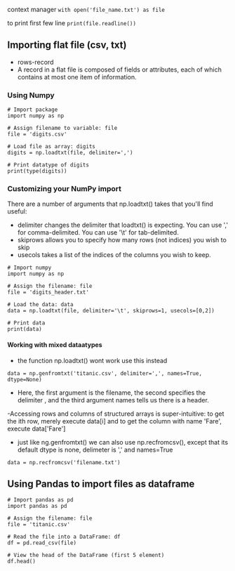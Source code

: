 context manager
`with open('file_name.txt') as file`

to print first few line
`print(file.readline())`

## Importing flat file (csv, txt)

- rows-record
- A record in a flat file is composed of fields or attributes, each of which contains at most one item of information.

### Using Numpy

```
# Import package
import numpy as np

# Assign filename to variable: file
file = 'digits.csv'

# Load file as array: digits
digits = np.loadtxt(file, delimiter=',')

# Print datatype of digits
print(type(digits))

```

### Customizing your NumPy import

There are a number of arguments that np.loadtxt() takes that you'll find useful:

- delimiter changes the delimiter that loadtxt() is expecting.
  You can use ',' for comma-delimited.
  You can use '\t' for tab-delimited.
- skiprows allows you to specify how many rows (not indices) you wish to skip
- usecols takes a list of the indices of the columns you wish to keep.

```
# Import numpy
import numpy as np

# Assign the filename: file
file = 'digits_header.txt'

# Load the data: data
data = np.loadtxt(file, delimiter='\t', skiprows=1, usecols=[0,2])

# Print data
print(data)
```

#### Working with mixed dataatypes

- the function np.loadtxt() wont work use this instead

```
data = np.genfromtxt('titanic.csv', delimiter=',', names=True, dtype=None)
```

- Here, the first argument is the filename, the second specifies the delimiter , and the third argument names tells us there is a header.

-Accessing rows and columns of structured arrays is super-intuitive: to get the ith row, merely execute data[i] and to get the column with name 'Fare', execute data['Fare']

- just like ng.genfromtxt() we can also use np.recfromcsv(), except that its default dtype is none, delimeter is ',' and names=True

```
data = np.recfromcsv('filename.txt')
```

## Using Pandas to import files as dataframe

```
# Import pandas as pd
import pandas as pd

# Assign the filename: file
file = 'titanic.csv'

# Read the file into a DataFrame: df
df = pd.read_csv(file)

# View the head of the DataFrame (first 5 element)
df.head()
```
